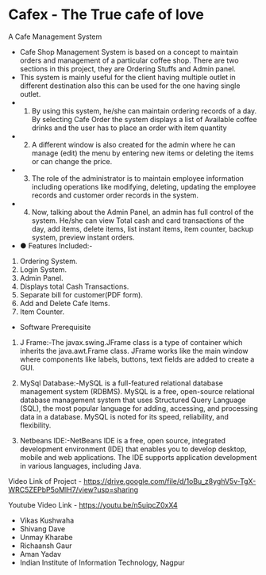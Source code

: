 # Cafex - The True cafe of love
A Cafe Management System

* Cafe Shop Management System is based on a concept to maintain orders and management of a particular coffee shop. There are two sections in this project, they are Ordering Stuffs and Admin panel.
* This system is mainly useful for the client having multiple outlet in different destination also this can be used for the one having single outlet.
* 1) By using this system, he/she can maintain ordering records of a day. By selecting Cafe Order the system displays a list of Available coffee drinks and the user has to place an order with item quantity
* 2) A different window is also created for the admin where he can manage (edit) the menu by entering new items or deleting the items or can change the price.
* 3) The role of the administrator is to maintain employee information including operations like modifying, deleting, updating the employee records and customer order records in the system.
* 4) Now, talking about the Admin Panel, an admin has full control of the system. He/she can view Total cash and card transactions of the day, add items, delete items, list instant items, item counter, backup system, preview instant orders.
* ● Features Included:-
1) Ordering System.
2) Login System.
3) Admin Panel.
4) Displays total Cash Transactions.
5) Separate bill for customer(PDF form). 
6) Add and Delete Cafe Items.
7) Item Counter.

* Software Prerequisite
1) J Frame:-The javax.swing.JFrame class is a type of container which inherits the java.awt.Frame class. JFrame works like the main window where components like labels,
buttons, text fields are added to create a GUI.

2) MySql Database:-MySQL is a full-featured relational database management system (RDBMS). MySQL is a free, open-source relational database management system that uses Structured Query Language (SQL), the most popular language for adding, accessing, and processing data in a database. MySQL is noted for its speed, reliability, and
flexibility.

3) Netbeans IDE:-NetBeans IDE is a free, open source, integrated development environment (IDE) that enables you to develop desktop, mobile and web applications. The IDE supports application development in various languages, including Java.


Video Link of Project - https://drive.google.com/file/d/1oBu_z8yghV5v-TgX-WRC5ZEPbP5oMlH7/view?usp=sharing

Youtube Video Link - https://youtu.be/n5uipcZ0xX4

- Vikas Kushwaha 
- Shivang Dave
- Unmay Kharabe
- Richaansh Gaur
- Aman Yadav
- Indian Institute of Information Technology, Nagpur
